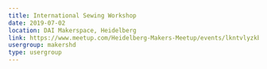 ```yaml
---
title: International Sewing Workshop
date: 2019-07-02
location: DAI Makerspace, Heidelberg
link: https://www.meetup.com/Heidelberg-Makers-Meetup/events/lkntvlyzkbdb/
usergroup: makershd
type: usergroup
---
```

